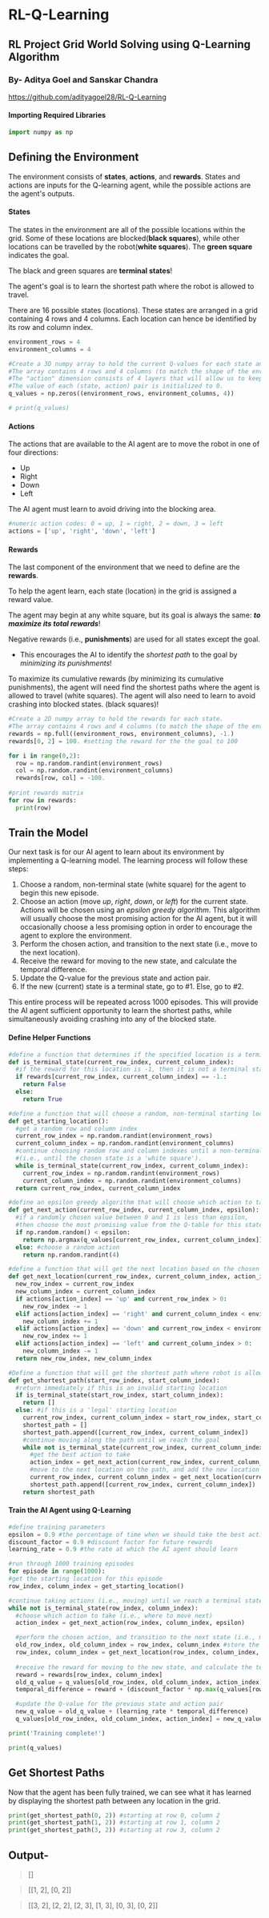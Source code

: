 # RL-Q-Learning
## RL Project Grid World Solving using Q-Learning Algorithm

### By- Aditya Goel and Sanskar Chandra
https://github.com/adityagoel28/RL-Q-Learning

#### Importing Required Libraries

```python #import libraries
import numpy as np
```

## Defining the Environment
The environment consists of **states**, **actions**, and **rewards**. States and actions are inputs for the Q-learning agent, while the possible actions are the agent's outputs.
#### States
The states in the environment are all of the possible locations within the grid. Some of these locations are blocked(**black squares**), while other locations can be travelled by the robot(**white squares**). The **green square** indicates the goal.

The black and green squares are **terminal states**!

The agent's goal is to learn the shortest path where the robot is allowed to travel.

There are 16 possible states (locations). These states are arranged in a grid containing 4 rows and 4 columns. Each location can hence be identified by its row and column index.


```python #define the shape of the environment (i.e., its states)
environment_rows = 4
environment_columns = 4

#Create a 3D numpy array to hold the current Q-values for each state and action pair: Q(s, a) 
#The array contains 4 rows and 4 columns (to match the shape of the environment), as well as a third "action" dimension.
#The "action" dimension consists of 4 layers that will allow us to keep track of the Q-values for each possible action in each state. 
#The value of each (state, action) pair is initialized to 0.
q_values = np.zeros((environment_rows, environment_columns, 4))

# print(q_values)
```

#### Actions
The actions that are available to the AI agent are to move the robot in one of four directions:
- Up
- Right
- Down
- Left

The AI agent must learn to avoid driving into the blocking area.

```python #define actions
#numeric action codes: 0 = up, 1 = right, 2 = down, 3 = left
actions = ['up', 'right', 'down', 'left']
```

#### Rewards
The last component of the environment that we need to define are the **rewards**. 

To help the agent learn, each state (location) in the grid is assigned a reward value.

The agent may begin at any white square, but its goal is always the same: ***to maximize its total rewards***!

Negative rewards (i.e., **punishments**) are used for all states except the goal.
* This encourages the AI to identify the *shortest path* to the goal by *minimizing its punishments*!

To maximize its cumulative rewards (by minimizing its cumulative punishments), the agent will need find the shortest paths where the agent is allowed to travel (white squares). The agent will also need to learn to avoid crashing into blocked states. (black squares)!


```python
#Create a 2D numpy array to hold the rewards for each state. 
#The array contains 4 rows and 4 columns (to match the shape of the environment), and each value is initialized to -1.
rewards = np.full((environment_rows, environment_columns), -1.)
rewards[0, 2] = 100. #setting the reward for the the goal to 100

for i in range(0,2):
  row = np.random.randint(environment_rows)
  col = np.random.randint(environment_columns)
  rewards[row, col] = -100.
  
#print rewards matrix
for row in rewards:
  print(row)
  ```
  
## Train the Model
Our next task is for our AI agent to learn about its environment by implementing a Q-learning model. The learning process will follow these steps:
1. Choose a random, non-terminal state (white square) for the agent to begin this new episode.
2. Choose an action (move *up*, *right*, *down*, or *left*) for the current state. Actions will be chosen using an *epsilon greedy algorithm*. This algorithm will usually choose the most promising action for the AI agent, but it will occasionally choose a less promising option in order to encourage the agent to explore the environment.
3. Perform the chosen action, and transition to the next state (i.e., move to the next location).
4. Receive the reward for moving to the new state, and calculate the temporal difference.
5. Update the Q-value for the previous state and action pair.
6. If the new (current) state is a terminal state, go to #1. Else, go to #2.

This entire process will be repeated across 1000 episodes. This will provide the AI agent sufficient opportunity to learn the shortest paths, while simultaneously avoiding crashing into any of the blocked state.

#### Define Helper Functions

```python
#define a function that determines if the specified location is a terminal state
def is_terminal_state(current_row_index, current_column_index):
  #if the reward for this location is -1, then it is not a terminal state (i.e., it is a 'white square')
  if rewards[current_row_index, current_column_index] == -1.:
    return False
  else:
    return True

#define a function that will choose a random, non-terminal starting location
def get_starting_location():
  #get a random row and column index
  current_row_index = np.random.randint(environment_rows)
  current_column_index = np.random.randint(environment_columns)
  #continue choosing random row and column indexes until a non-terminal state is identified
  #(i.e., until the chosen state is a 'white square').
  while is_terminal_state(current_row_index, current_column_index):
    current_row_index = np.random.randint(environment_rows)
    current_column_index = np.random.randint(environment_columns)
  return current_row_index, current_column_index

#define an epsilon greedy algorithm that will choose which action to take next (i.e., where to move next)
def get_next_action(current_row_index, current_column_index, epsilon):
  #if a randomly chosen value between 0 and 1 is less than epsilon, 
  #then choose the most promising value from the Q-table for this state.
  if np.random.random() < epsilon:
    return np.argmax(q_values[current_row_index, current_column_index])
  else: #choose a random action
    return np.random.randint(4)

#define a function that will get the next location based on the chosen action
def get_next_location(current_row_index, current_column_index, action_index):
  new_row_index = current_row_index
  new_column_index = current_column_index
  if actions[action_index] == 'up' and current_row_index > 0:
    new_row_index -= 1
  elif actions[action_index] == 'right' and current_column_index < environment_columns - 1:
    new_column_index += 1
  elif actions[action_index] == 'down' and current_row_index < environment_rows - 1:
    new_row_index += 1
  elif actions[action_index] == 'left' and current_column_index > 0:
    new_column_index -= 1
  return new_row_index, new_column_index

#Define a function that will get the shortest path where robot is allowed to travel.
def get_shortest_path(start_row_index, start_column_index):
  #return immediately if this is an invalid starting location
  if is_terminal_state(start_row_index, start_column_index):
    return []
  else: #if this is a 'legal' starting location
    current_row_index, current_column_index = start_row_index, start_column_index
    shortest_path = []
    shortest_path.append([current_row_index, current_column_index])
    #continue moving along the path until we reach the goal
    while not is_terminal_state(current_row_index, current_column_index):
      #get the best action to take
      action_index = get_next_action(current_row_index, current_column_index, 1.)
      #move to the next location on the path, and add the new location to the list
      current_row_index, current_column_index = get_next_location(current_row_index, current_column_index, action_index)
      shortest_path.append([current_row_index, current_column_index])
    return shortest_path
  ```
  
  #### Train the AI Agent using Q-Learning
  
  ```python
  #define training parameters
epsilon = 0.9 #the percentage of time when we should take the best action (instead of a random action)
discount_factor = 0.9 #discount factor for future rewards
learning_rate = 0.9 #the rate at which the AI agent should learn

#run through 1000 training episodes
for episode in range(1000):
  #get the starting location for this episode
  row_index, column_index = get_starting_location()

  #continue taking actions (i.e., moving) until we reach a terminal state
  while not is_terminal_state(row_index, column_index):
    #choose which action to take (i.e., where to move next)
    action_index = get_next_action(row_index, column_index, epsilon)

    #perform the chosen action, and transition to the next state (i.e., move to the next location)
    old_row_index, old_column_index = row_index, column_index #store the old row and column indexes
    row_index, column_index = get_next_location(row_index, column_index, action_index)
    
    #receive the reward for moving to the new state, and calculate the temporal difference
    reward = rewards[row_index, column_index]
    old_q_value = q_values[old_row_index, old_column_index, action_index]
    temporal_difference = reward + (discount_factor * np.max(q_values[row_index, column_index])) - old_q_value

    #update the Q-value for the previous state and action pair
    new_q_value = old_q_value + (learning_rate * temporal_difference)
    q_values[old_row_index, old_column_index, action_index] = new_q_value

print('Training complete!')

print(q_values)

```

## Get Shortest Paths
Now that the agent has been fully trained, we can see what it has learned by displaying the shortest path between any location in the grid.

```python
print(get_shortest_path(0, 2)) #starting at row 0, column 2
print(get_shortest_path(1, 2)) #starting at row 1, column 2
print(get_shortest_path(3, 2)) #starting at row 3, column 2
```

## Output-
> []

> [[1, 2], [0, 2]]

> [[3, 2], [2, 2], [2, 3], [1, 3], [0, 3], [0, 2]]
